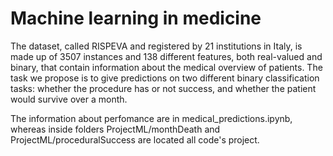 # Machine learning in medicine
The dataset, called RISPEVA and registered by 21 institutions in Italy, is made up of 3507 instances and 138 different features, both real-valued and binary, that contain information about the medical overview of patients. The task we propose is to give predictions on two different binary classification tasks: whether the procedure has or not success, and whether the patient would survive over a month.

The information about perfomance are in medical_predictions.ipynb, whereas inside folders ProjectML/monthDeath and ProjectML/proceduralSuccess are located all code's project. 
